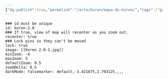 ```yaml
---
{"dg-publish":true,"permalink":"/arte/koren/mapa-de-koren/","tags":["gardenEntry"]}
---
```


```leaflet
### id must be unique
id: koren-2.0
### If true, view of map will recenter as you zoom out.
recenter: true
### Lock pins so they can't be moved
lock: true
image: [[Koren 2.0-1.jpg]]
minZoom: -4
maxZoom: 5
defaultZoom: 0.5
zoomDelta: 0.5
darkMode: falsemarker: default,-3.421875,2.703125,,,,
```




























































